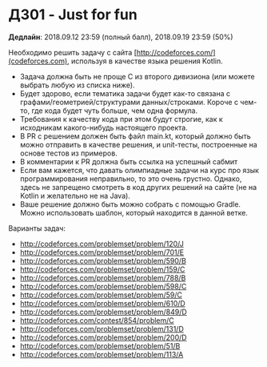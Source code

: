 # ДЗ01 - Just for fun

**Дедлайн**: 2018.09.12 23:59 (полный балл), 2018.09.19 23:59 (50%)

Необходимо решить задачу с сайта [http://codeforces.com/](codeforces.com),
используя в качестве языка решения Kotlin.

- Задача должна быть не проще C из второго дивизиона (или можете выбрать любую из списка ниже).
- Будет здорово, если тематика задачи будет как-то связана с графами/геометрией/структурами
данных/строками. Короче с чем-то, где кода будет чуть больше, чем одна формула.
- Требования к качеству кода при этом будут строгие, как к исходникам какого-нибудь настоящего проекта.
- В PR с решением должен быть файл main.kt, который должно быть можно отправить в качестве решения,
и unit-тесты, построенные на основе тестов из примеров.
- В комментарии к PR должна быть ссылка на успешный сабмит
- Если вам кажется, что давать олимпиадные задачи на курс про язык программирования неправильно,
то это очень грустно. Однако, здесь не запрещено смотреть в код
других решений на сайте (не на Kotlin и желательно не на Java).
- Ваше решение должно быть можно собрать с помощью Gradle. Можно использовать шаблон, который находится в данной ветке.

Варианты задач:
- http://codeforces.com/problemset/problem/120/J
- http://codeforces.com/problemset/problem/701/E
- http://codeforces.com/problemset/problem/590/B
- http://codeforces.com/problemset/problem/159/C
- http://codeforces.com/problemset/problem/788/B
- http://codeforces.com/problemset/problem/598/C
- http://codeforces.com/problemset/problem/59/C
- http://codeforces.com/problemset/problem/610/D
- http://codeforces.com/problemset/problem/849/D
- http://codeforces.com/contest/854/problem/C
- http://codeforces.com/problemset/problem/131/D
- http://codeforces.com/problemset/problem/200/D
- http://codeforces.com/problemset/problem/51/B
- http://codeforces.com/problemset/problem/113/A
